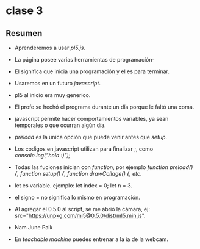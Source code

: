 # clase 3

## Resumen

- Aprenderemos a usar *pl5.js*.

- La página posee varias herramientas de programación-

- El <html> significa que inicia una programación y el </html> es para terminar.

- Usaremos en un futuro *javascript*.

- pl5 al inicio era muy generico.

- El profe se hechó el programa durante un día porque le faltó una coma.

- javascript permite hacer comportamientos variables, ya sean temporales o que ocurran algún día.

- *preload* es la unica opción que puede venir antes que *setup*.

- Los codigos en javascript utilizan para finalizar ;, como *console.log("hola :)");*

- Todas las fuciones inician con *function*, por ejemplo *function preload() {, function setup() {, function drawCollage() {, etc*.

- let es variable. ejemplo: let index = 0; let n = 3.

- el signo = no significa lo mismo en programación.

- Al agregar el 0.5.0 al script, se me abrió la cámara, ej: src="https://unpkg.com/ml5@0.5.0/dist/ml5.min.js".

- Nam June Paik

- En *teachable machine* puedes entrenar a la ia de la webcam. 
